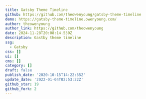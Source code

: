 ```yaml
---
title: Gatsby Theme Timeline
github: https://github.com/theowenyoung/gatsby-theme-timeline
demo: https://gatsby-theme-timeline.owenyoung.com/
author: theowenyoung
author_link: https://github.com/theowenyoung
date: 2024-11-28T20:08:14.530Z
description: Gastby theme timeline
ssg:
  - Gatsby
css: []
ui: []
cms: []
category: []
draft: false
publish_date: '2020-10-15T14:22:55Z'
update_date: '2022-01-04T02:53:22Z'
github_star: 19
github_fork: 2
---
```

